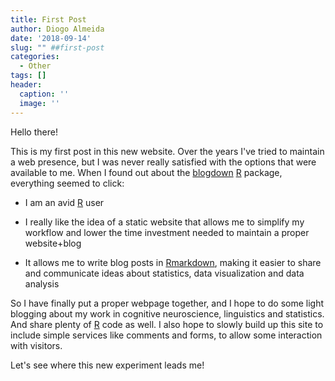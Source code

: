 ```yaml
---
title: First Post
author: Diogo Almeida
date: '2018-09-14'
slug: "" ##first-post
categories:
  - Other
tags: []
header:
  caption: ''
  image: ''
---
```


Hello there!

This is my first post in this new website. Over the years I've tried to maintain a web presence, but I was never really satisfied with the options that were available to me. When I found out about the [blogdown](https://bookdown.org/yihui/blogdown/) [R](https://www.r-project.org) package, everything seemed to click:

- I am an avid [R](https://www.r-project.org) user

- I really like the idea of a static website that allows me to simplify my workflow and lower the time investment needed to maintain a proper website+blog

- It allows me to write blog posts in [Rmarkdown](https://rmarkdown.rstudio.com), making it easier to share and communicate ideas about statistics, data visualization and data analysis

So I have finally put a proper webpage together, and I hope to do some light blogging about my work in cognitive neuroscience, linguistics and statistics. And share plenty of [R](https://www.r-project.org) code as well. I also hope to slowly build up this site to include simple services like comments and forms, to allow some interaction with visitors.

Let's see where this new experiment leads me!
